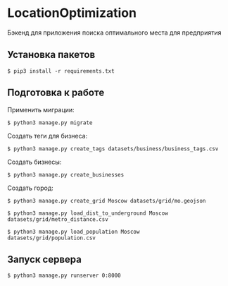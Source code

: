 # LocationOptimization

Бэкенд для приложения поиска оптимального места для предприятия

## Установка пакетов

```shell
$ pip3 install -r requirements.txt
```

## Подготовка к работе

Применить миграции:

```shell
$ python3 manage.py migrate
```

Создать теги для бизнеса:

```shell
$ python3 manage.py create_tags datasets/business/business_tags.csv
```

Создать бизнесы:

```shell
$ python3 manage.py create_businesses
```

Создать город:

```shell
$ python3 manage.py create_grid Moscow datasets/grid/mo.geojson
```

```shell
$ python3 manage.py load_dist_to_underground Moscow datasets/grid/metro_distance.csv
```

```shell
$ python3 manage.py load_population Moscow datasets/grid/population.csv
```


## Запуск сервера

```shell
$ python3 manage.py runserver 0:8000
```

